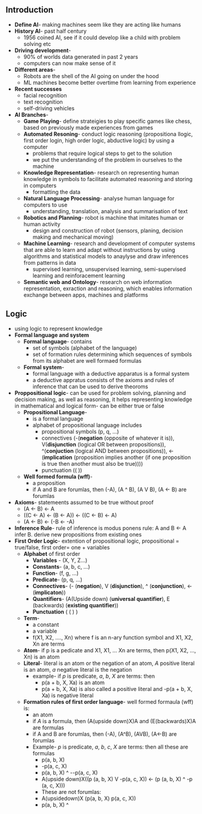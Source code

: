 ## Introduction
- **Define AI**- making machines seem like they are acting like humans
- **History AI**- past half century
	- 1956 coined AI, see if it could develop like a child with problem solving etc
- **Driving development**-
	- 90% of worlds data generated in past 2 years
	- computers can now make sense of it
- **Different areas**- 
	- Robots are the shell of the AI going on under the hood
	- ML machines become better overtime from learning from experience
- **Recent successes**
	- facial recognition
	- text recognition
	- self-driving vehicles
- **AI Branches**-
	- **Game Playing**- define strateigies to play specific games like chess, based on previously made experiences from games
	- **Automated Resoning**- conduct logic reasoning (propositiona llogic, first order login, high order logic, abductive logic) by using a computer
		- problems that require logical steps to get to the solution
		- we put the understanding of the problem in ourselves to the machine
	- **Knowledge Representation**- research on representing human knowledge in symbols to facilitate automated reasoning and storing in computers
		- formatting the data 
	- **Natural Language Processing**- analyse human language for computers to use
		- understanding, translation, analysis and summarisation of text
	- **Robotics and Planning**- robot is machine that imitates human or human activity
		- design and construction of robot (sensors, planing, decision making and mechanical moving)
	- **Machine Learning**- research and development of computer systems that are able to learn and adapt without instructions by using algorithms and statistical models to anaylyse and draw inferences from patterns in data
		- supervised learning, unsupervised learning, semi-supervised learning and reinforacement learning
	- **Semantic web and Ontology**- research on web information representation, exraction and reasoning, which enables information exchange between apps, machines and platforms
## Logic
- using logic to represent knowledge
- **Formal language and system**
	- **Formal language**- contains
		- set of symbols (alphabet of the language)
		- set of formation rules determining which sequences of symbols from its alphabet are well formaed formulas
	- **Formal system**- 
		- formal language with a deductive apparatus is a formal system
		- a deductive appratus consists of the axioms and rules of inference that can be used to derive theoroms
- **Proppositional logic**- can be used for problem solving, planning and decision making, as well as reasoning, it helps representing knowledge in mathematical and logical form- can be either true or false
	- **Propositional Language**- 
		- is a formal language
		- alphabet of propositional language includes
			- propositional symbols (p, q, ...)
			- connectives (-(**negation** (opposite of whatever it is)), V(**disjunction** (logical OR between propositions)), ^(**conjuction** (logical AND between propositions)), <- (**implication** (proposition implies another (if one proposition is true then another must also be true))))
			- punctuation (( ))
	- **Well formed formula (wff)**- 
		- a proposition
		- if A and B are forumlas, then (-A), (A ^ B), (A V B), (A <- B) are forumlas
- **Axioms**- statemeents assumed to be true without proof
	- (A <- B) <- A
	- ((C <- A) <- (B <- A)) <- ((C <- B) <- A)
	- (A <- B) <- (-B <- -A)
- **Inference Rule**- rule of inference is modus ponens rule: A and B <- A infer B. derive new propositions from existing ones
- **First Order Logic**- extention of propositional logic, propositional = true/false, first order= one + variables
	- **Alphabet** of first order
		- **Variables** - (X, Y, Z...)
		- **Constants**- (a, b, c, ...)
		- **Function**- (f, g, ...)
		- **Predicate**- (p, q, ...)
		- **Connectives**- (- (**negation**), V (**disjunction**), ^ (**conjunction**), <- (**implicaton**))
		- **Quantifiers**- (A(Upside down) (**universal quantifier**), E (backwards) (**existing quantifier**))
		- **Punctuation** ( (  ) )
	- **Term**- 
		- a constant
		- a variable
		- f(X1, X2, ...., Xn) where f is an n-ary function symbol and X1, X2, Xn are terms
	- **Atom**- if p is a pedicate and X1, X1, ... Xn are terms, then p(X1, X2, ..., Xn) is an atom
	- **Literal**- literal is an atom or the negation of an atom, *A* positive literal is an atom, *a* negative literal is the negation
		- example- if *p* is predicate, *a*, *b*, *X* are terms: then
			- p(a + b, X, Xa) is an atom
			- p(a + b, X, Xa) is also called a positive literal and -p(a + b, X, Xa) is negative literal
	- **Formation rules of first order language**- well formed formaula (wff) is:
		- an atom
		- if *A* is a formula, then (A(upside down)X)A and (E(backwards)X)A are formulas
		- if A and B are forumlas, then (-A), (A^B), (AVB), (A<-B) are forumlas
		- Example- *p* is predicate, *a*, *b*, *c*, *X* are terms: then all these are formulas
			- p(a, b, X)
			- -p(a, c, X)
			- p(a, b, X) ^ --p(a, c, X)
			- A(upside down)X((p (a, b, X) V -p(a, c, X)) <- (p (a, b, X) ^ -p (a, c, X)))
			- These are not forumlas:
			- A(upsidedown)X (p(a, b, X) p(a, c, X))
			- p(a, b, X) ^